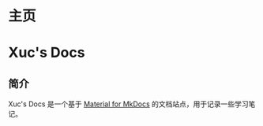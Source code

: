 # 主页

# Xuc's Docs

## 简介

Xuc's Docs 是一个基于 [Material for MkDocs](https://squidfunk.github.io/mkdocs-material/) 的文档站点，用于记录一些学习笔记。
